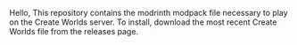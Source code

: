 Hello, This repository contains the modrinth modpack file necessary to play on the Create Worlds server.
To install, download the most recent Create Worlds file from the releases page.
